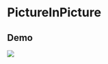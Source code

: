 # PictureInPicture

## Demo
![](https://github.com/MohammadFahadAlam/MyFirstComposeApp/blob/main/sc/demo.gif)